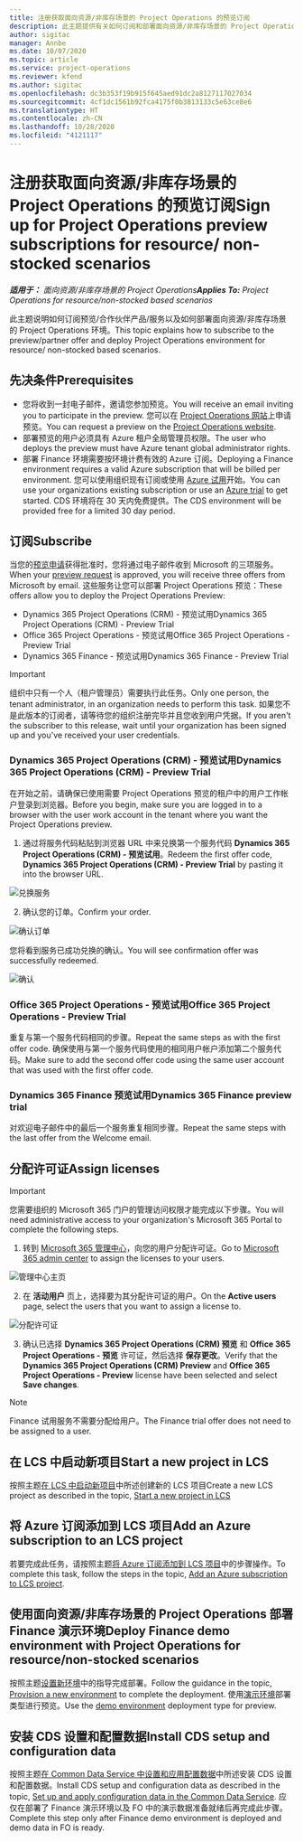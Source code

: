 ```yaml
---
title: 注册获取面向资源/非库存场景的 Project Operations 的预览订阅
description: 此主题提供有关如何订阅和部署面向资源/非库存场景的 Project Operations。
author: sigitac
manager: Annbe
ms.date: 10/07/2020
ms.topic: article
ms.service: project-operations
ms.reviewer: kfend
ms.author: sigitac
ms.openlocfilehash: dc3b353f19b915f645aed91dc2a8127117027034
ms.sourcegitcommit: 4cf1dc1561b92fca4175f0b3813133c5e63ce8e6
ms.translationtype: HT
ms.contentlocale: zh-CN
ms.lasthandoff: 10/28/2020
ms.locfileid: "4121117"
---
```

# <a name="sign-up-for-project-operations-preview-subscriptions-for-resource-non-stocked-scenarios"></a><span data-ttu-id="0a3dd-103">注册获取面向资源/非库存场景的 Project Operations 的预览订阅</span><span class="sxs-lookup"><span data-stu-id="0a3dd-103">Sign up for Project Operations preview subscriptions for resource/ non-stocked scenarios</span></span>

<span data-ttu-id="0a3dd-104">_**适用于：** 面向资源/非库存场景的 Project Operations_</span><span class="sxs-lookup"><span data-stu-id="0a3dd-104">_**Applies To:** Project Operations for resource/non-stocked based scenarios_</span></span>

<span data-ttu-id="0a3dd-105">此主题说明如何订阅预览/合作伙伴产品/服务以及如何部署面向资源/非库存场景的 Project Operations 环境。</span><span class="sxs-lookup"><span data-stu-id="0a3dd-105">This topic explains how to subscribe to the preview/partner offer and deploy Project Operations environment for resource/ non-stocked based scenarios.</span></span>

## <a name="prerequisites"></a><span data-ttu-id="0a3dd-106">先决条件</span><span class="sxs-lookup"><span data-stu-id="0a3dd-106">Prerequisites</span></span>

- <span data-ttu-id="0a3dd-107">您将收到一封电子邮件，邀请您参加预览。</span><span class="sxs-lookup"><span data-stu-id="0a3dd-107">You will receive an email inviting you to participate in the preview.</span></span> <span data-ttu-id="0a3dd-108">您可以在 [Project Operations 网站](https://dynamics.microsoft.com/en-us/project-operations/overview/)上申请预览。</span><span class="sxs-lookup"><span data-stu-id="0a3dd-108">You can request a preview on the [Project Operations website](https://dynamics.microsoft.com/en-us/project-operations/overview/).</span></span>
- <span data-ttu-id="0a3dd-109">部署预览的用户必须具有 Azure 租户全局管理员权限。</span><span class="sxs-lookup"><span data-stu-id="0a3dd-109">The user who deploys the preview must have Azure tenant global administrator rights.</span></span>
- <span data-ttu-id="0a3dd-110">部署 Finance 环境需要按环境计费有效的 Azure 订阅。</span><span class="sxs-lookup"><span data-stu-id="0a3dd-110">Deploying a Finance environment requires a valid Azure subscription that will be billed per environment.</span></span> <span data-ttu-id="0a3dd-111">您可以使用组织现有订阅或使用 [Azure 试用](https://azure.microsoft.com/en-us/free/)开始。</span><span class="sxs-lookup"><span data-stu-id="0a3dd-111">You can use your organizations existing subscription or use an [Azure trial](https://azure.microsoft.com/en-us/free/) to get started.</span></span> <span data-ttu-id="0a3dd-112">CDS 环境将在 30 天内免费提供。</span><span class="sxs-lookup"><span data-stu-id="0a3dd-112">The CDS environment will be provided free for a limited 30 day period.</span></span>

## <a name="subscribe"></a><span data-ttu-id="0a3dd-113">订阅</span><span class="sxs-lookup"><span data-stu-id="0a3dd-113">Subscribe</span></span>

<span data-ttu-id="0a3dd-114">当您的[预览申请](https://forms.office.com/FormsPro/Pages/ResponsePage.aspx?id=v4j5cvGGr0GRqy180BHbR56j8lZs0FdAvwT75_WNFyxUMkRDV1NYQU5TNjE2VjhKOVBUNVg2R0s1NC4u)获得批准时，您将通过电子邮件收到 Microsoft 的三项服务。</span><span class="sxs-lookup"><span data-stu-id="0a3dd-114">When your [preview request](https://forms.office.com/FormsPro/Pages/ResponsePage.aspx?id=v4j5cvGGr0GRqy180BHbR56j8lZs0FdAvwT75_WNFyxUMkRDV1NYQU5TNjE2VjhKOVBUNVg2R0s1NC4u) is approved, you will receive three offers from Microsoft by email.</span></span> <span data-ttu-id="0a3dd-115">这些服务让您可以部署 Project Operations 预览：</span><span class="sxs-lookup"><span data-stu-id="0a3dd-115">These offers allow you to deploy the Project Operations Preview:</span></span>

- <span data-ttu-id="0a3dd-116">Dynamics 365 Project Operations (CRM) - 预览试用</span><span class="sxs-lookup"><span data-stu-id="0a3dd-116">Dynamics 365 Project Operations (CRM) - Preview Trial</span></span>
- <span data-ttu-id="0a3dd-117">Office 365 Project Operations - 预览试用</span><span class="sxs-lookup"><span data-stu-id="0a3dd-117">Office 365 Project Operations - Preview Trial</span></span>
- <span data-ttu-id="0a3dd-118">Dynamics 365 Finance - 预览试用</span><span class="sxs-lookup"><span data-stu-id="0a3dd-118">Dynamics 365 Finance - Preview Trial</span></span>

> [!IMPORTANT]
> <span data-ttu-id="0a3dd-119">组织中只有一个人（租户管理员）需要执行此任务。</span><span class="sxs-lookup"><span data-stu-id="0a3dd-119">Only one person, the tenant administrator, in an organization needs to perform this task.</span></span> <span data-ttu-id="0a3dd-120">如果您不是此版本的订阅者，请等待您的组织注册完毕并且您收到用户凭据。</span><span class="sxs-lookup"><span data-stu-id="0a3dd-120">If you aren't the subscriber to this release, wait until your organization has been signed up and you've received your user credentials.</span></span>

### <a name="dynamics-365-project-operations-crm---preview-trial"></a><span data-ttu-id="0a3dd-121">Dynamics 365 Project Operations (CRM) - 预览试用</span><span class="sxs-lookup"><span data-stu-id="0a3dd-121">Dynamics 365 Project Operations (CRM) - Preview Trial</span></span> 

<span data-ttu-id="0a3dd-122">在开始之前，请确保已使用需要 Project Operations 预览的租户中的用户工作帐户登录到浏览器。</span><span class="sxs-lookup"><span data-stu-id="0a3dd-122">Before you begin, make sure you are logged in to a browser with the user work account in the tenant where you want the Project Operations preview.</span></span>

1. <span data-ttu-id="0a3dd-123">通过将服务代码粘贴到浏览器 URL 中来兑换第一个服务代码 **Dynamics 365 Project Operations (CRM) - 预览试用**。</span><span class="sxs-lookup"><span data-stu-id="0a3dd-123">Redeem the first offer code, **Dynamics 365 Project Operations (CRM) - Preview Trial** by pasting it into the browser URL.</span></span>

![兑换服务](./media/16RedeemFirstOfferNew.png)

2. <span data-ttu-id="0a3dd-125">确认您的订单。</span><span class="sxs-lookup"><span data-stu-id="0a3dd-125">Confirm your order.</span></span>

![确认订单](./media/17ConfirmOrderNew.png)

<span data-ttu-id="0a3dd-127">您将看到服务已成功兑换的确认。</span><span class="sxs-lookup"><span data-stu-id="0a3dd-127">You will see confirmation offer was successfully redeemed.</span></span>

![确认](./media/18OrderConfirmationNew.png)

### <a name="office-365-project-operations---preview-trial"></a><span data-ttu-id="0a3dd-129">Office 365 Project Operations - 预览试用</span><span class="sxs-lookup"><span data-stu-id="0a3dd-129">Office 365 Project Operations - Preview Trial</span></span>

<span data-ttu-id="0a3dd-130">重复与第一个服务代码相同的步骤。</span><span class="sxs-lookup"><span data-stu-id="0a3dd-130">Repeat the same steps as with the first offer code.</span></span> <span data-ttu-id="0a3dd-131">确保使用与第一个服务代码使用的相同用户帐户添加第二个服务代码。</span><span class="sxs-lookup"><span data-stu-id="0a3dd-131">Make sure to add the second offer code using the same user account that was used with the first offer code.</span></span>

### <a name="dynamics-365-finance-preview-trial"></a><span data-ttu-id="0a3dd-132">Dynamics 365 Finance 预览试用</span><span class="sxs-lookup"><span data-stu-id="0a3dd-132">Dynamics 365 Finance preview trial</span></span>

<span data-ttu-id="0a3dd-133">对欢迎电子邮件中的最后一个服务重复相同步骤。</span><span class="sxs-lookup"><span data-stu-id="0a3dd-133">Repeat the same steps with the last offer from the Welcome email.</span></span>

## <a name="assign-licenses"></a><span data-ttu-id="0a3dd-134">分配许可证</span><span class="sxs-lookup"><span data-stu-id="0a3dd-134">Assign licenses</span></span>

> [!IMPORTANT]
> <span data-ttu-id="0a3dd-135">您需要组织的 Microsoft 365 门户的管理访问权限才能完成以下步骤。</span><span class="sxs-lookup"><span data-stu-id="0a3dd-135">You will need administrative access to your organization's Microsoft 365 Portal to complete the following steps.</span></span>

1. <span data-ttu-id="0a3dd-136">转到 [Microsoft 365 管理中心](https://portal.office.com/)，向您的用户分配许可证。</span><span class="sxs-lookup"><span data-stu-id="0a3dd-136">Go to [Microsoft 365 admin center](https://portal.office.com/) to assign the licenses to your users.</span></span>

![管理中心主页](./media/14AdminPortal.png)

2. <span data-ttu-id="0a3dd-138">在 **活动用户** 页上，选择要为其分配许可证的用户。</span><span class="sxs-lookup"><span data-stu-id="0a3dd-138">On the **Active users** page, select the users that you want to assign a license to.</span></span>

![分配许可证](./media/15AssignLicenses.png)

3. <span data-ttu-id="0a3dd-140">确认已选择 **Dynamics 365 Project Operations (CRM) 预览** 和 **Office 365 Project Operations - 预览** 许可证，然后选择 **保存更改**。</span><span class="sxs-lookup"><span data-stu-id="0a3dd-140">Verify that the **Dynamics 365 Project Operations (CRM) Preview** and **Office 365 Project Operations - Preview** license have been selected and select **Save changes**.</span></span>

> [!NOTE]
> <span data-ttu-id="0a3dd-141">Finance 试用服务不需要分配给用户。</span><span class="sxs-lookup"><span data-stu-id="0a3dd-141">The Finance trial offer does not need to be assigned to a user.</span></span>

## <a name="start-a-new-project-in-lcs"></a><span data-ttu-id="0a3dd-142">在 LCS 中启动新项目</span><span class="sxs-lookup"><span data-stu-id="0a3dd-142">Start a new project in LCS</span></span>

<span data-ttu-id="0a3dd-143">按照主题[在 LCS 中启动新项目](create-lcs-project.md)中所述创建新的 LCS 项目</span><span class="sxs-lookup"><span data-stu-id="0a3dd-143">Create a new LCS project as described in the topic, [Start a new project in LCS](create-lcs-project.md)</span></span>

## <a name="add-an-azure-subscription-to-an-lcs-project"></a><span data-ttu-id="0a3dd-144">将 Azure 订阅添加到 LCS 项目</span><span class="sxs-lookup"><span data-stu-id="0a3dd-144">Add an Azure subscription to an LCS project</span></span>

<span data-ttu-id="0a3dd-145">若要完成此任务，请按照主题[将 Azure 订阅添加到 LCS 项目](resource-add-azure-subscription-lcs-project.md)中的步骤操作。</span><span class="sxs-lookup"><span data-stu-id="0a3dd-145">To complete this task, follow the steps in the topic, [Add an Azure subscription to LCS project](resource-add-azure-subscription-lcs-project.md).</span></span>

## <a name="deploy-finance-demo-environment-with-project-operations-for-resourcenon-stocked-scenarios"></a><span data-ttu-id="0a3dd-146">使用面向资源/非库存场景的 Project Operations 部署 Finance 演示环境</span><span class="sxs-lookup"><span data-stu-id="0a3dd-146">Deploy Finance demo environment with Project Operations for resource/non-stocked scenarios</span></span>

<span data-ttu-id="0a3dd-147">按照主题[设置新环境](resource-provision-new-environment.md)中的指导完成部署。</span><span class="sxs-lookup"><span data-stu-id="0a3dd-147">Follow the guidance in the topic, [Provision a new environment](resource-provision-new-environment.md) to complete the deployment.</span></span> <span data-ttu-id="0a3dd-148">使用[演示环境](https://docs.microsoft.com/dynamics365/fin-ops-core/dev-itpro/deployment/deploy-demo-environment)部署类型进行预览。</span><span class="sxs-lookup"><span data-stu-id="0a3dd-148">Use the [demo environment](https://docs.microsoft.com/dynamics365/fin-ops-core/dev-itpro/deployment/deploy-demo-environment) deployment type for preview.</span></span> 

## <a name="install-cds-setup-and-configuration-data"></a><span data-ttu-id="0a3dd-149">安装 CDS 设置和配置数据</span><span class="sxs-lookup"><span data-stu-id="0a3dd-149">Install CDS setup and configuration data</span></span>

<span data-ttu-id="0a3dd-150">按照主题[在 Common Data Service 中设置和应用配置数据](resource-apply-pro-setup-config-data.md)中所述安装 CDS 设置和配置数据。</span><span class="sxs-lookup"><span data-stu-id="0a3dd-150">Install CDS setup and configuration data as described in the topic, [Set up and apply configuration data in the Common Data Service](resource-apply-pro-setup-config-data.md).</span></span>
<span data-ttu-id="0a3dd-151">应仅在部署了 Finance 演示环境以及 FO 中的演示数据准备就绪后再完成此步骤。</span><span class="sxs-lookup"><span data-stu-id="0a3dd-151">Complete this step only after Finance demo environment is deployed and demo data in FO is ready.</span></span>
